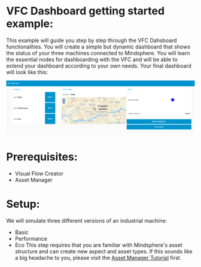 # VFC Dashboard getting started example:
This example will guide you step by step through the VFC Dahsboard functionalities. You will create a simple but dynamic dashboard that shows the status of your three machines connected to Mindsphere. You will learn the essential nodes for dashboarding with the VFC and will be able to extend your dashboard according to your own needs. Your final dashboard will look like this:

![dashboard_image](./doc/overview.png)

# Prerequisites:
- Visual Flow Creator
- Asset Manager

# Setup:
We will simulate three different versions of an industrial machine:
- Basic
- Performance
- Eco
This step requires that you are familiar with Mindsphere's asset structure and can create new aspect and asset types. If this sounds like a big headache to you, please visit the [Asset Manager Tutorial](https://siemens.mindsphere.io/en/docs/tutorials/asset-manager) first.
